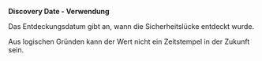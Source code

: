 **Discovery Date - Verwendung**

Das Entdeckungsdatum gibt an, wann die Sicherheitslücke entdeckt wurde.

Aus logischen Gründen kann der Wert nicht ein Zeitstempel in der Zukunft sein.
